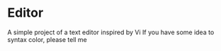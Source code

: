 # Editor
A simple project of a text editor inspired by Vi
If you have some idea to syntax color, please tell me
